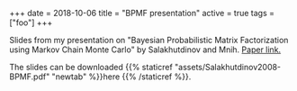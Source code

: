 +++
date = 2018-10-06
title = "BPMF presentation"
active = true
tags = ["foo"]
+++

Slides from my presentation on "Bayesian Probabilistic Matrix Factorization using Markov Chain Monte Carlo" by Salakhutdinov and Mnih. [Paper link.](https://dl.acm.org/citation.cfm?id=1390267)

The slides can be downloaded {{% staticref "assets/Salakhutdinov2008-BPMF.pdf" "newtab" %}}here {{% /staticref %}}.




  

<object data="/assets/Salakhutdinov2008-BPMF.pdf" width="100%" type='application/pdf'/>
